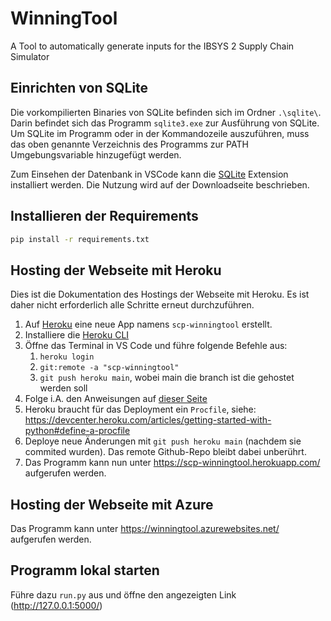 # WinningTool

A Tool to automatically generate inputs for the IBSYS 2 Supply Chain Simulator

## Einrichten von SQLite
Die vorkompilierten Binaries von SQLite befinden sich im Ordner `.\sqlite\`. Darin befindet sich das Programm `sqlite3.exe` zur Ausführung von SQLite. Um SQLite im Programm oder in der Kommandozeile auszuführen, muss das oben genannte Verzeichnis des Programms zur PATH Umgebungsvariable hinzugefügt werden. 

Zum Einsehen der Datenbank in VSCode kann die [SQLite](https://marketplace.visualstudio.com/items?itemName=alexcvzz.vscode-sqlite) Extension installiert werden. Die Nutzung wird auf der Downloadseite beschrieben.

## Installieren der Requirements
```sh
pip install -r requirements.txt
```

## Hosting der Webseite mit Heroku 
Dies ist die Dokumentation des Hostings der Webseite mit Heroku. Es ist daher nicht erforderlich alle Schritte erneut durchzuführen.

1. Auf [Heroku](https://dashboard.heroku.com/apps) eine neue App namens `scp-winningtool` erstellt.
2. Installiere die [Heroku CLI](https://devcenter.heroku.com/articles/heroku-cli)
3. Öffne das Terminal in VS Code und führe folgende Befehle aus:
   1. `heroku login`
   2. `git:remote -a "scp-winningtool"`
   3. `git push heroku main`, wobei main die branch ist die gehostet werden soll
4. Folge i.A. den Anweisungen auf [dieser Seite](https://www.geeksforgeeks.org/deploy-python-flask-app-on-heroku/)
5. Heroku braucht für das Deployment ein `Procfile`, siehe: https://devcenter.heroku.com/articles/getting-started-with-python#define-a-procfile
6. Deploye neue Änderungen mit `git push heroku main` (nachdem sie commited wurden). Das remote Github-Repo bleibt dabei unberührt.
7. Das Programm kann nun unter https://scp-winningtool.herokuapp.com/ aufgerufen werden.

## Hosting der Webseite mit Azure
Das Programm kann unter https://winningtool.azurewebsites.net/ aufgerufen werden.

## Programm lokal starten
Führe dazu `run.py` aus und öffne den angezeigten Link (http://127.0.0.1:5000/)